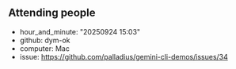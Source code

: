 ## Attending people

* hour_and_minute: "20250924 15:03"
* github: dym-ok
* computer: Mac
* issue: https://github.com/palladius/gemini-cli-demos/issues/34